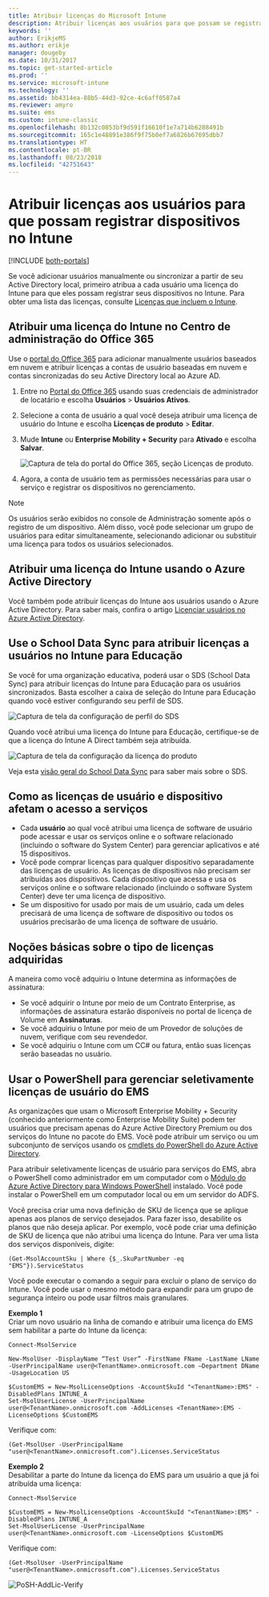 ```yaml
---
title: Atribuir licenças do Microsoft Intune
description: Atribuir licenças aos usuários para que possam se registrar no Intune
keywords: ''
author: ErikjeMS
ms.author: erikje
manager: dougeby
ms.date: 10/31/2017
ms.topic: get-started-article
ms.prod: ''
ms.service: microsoft-intune
ms.technology: ''
ms.assetid: bb4314ea-88b5-44d3-92ce-4c6aff0587a4
ms.reviewer: amyro
ms.suite: ems
ms.custom: intune-classic
ms.openlocfilehash: 8b132c0853bf9d591f16610f1e7a714b6288491b
ms.sourcegitcommit: 165c1e48891e386f9f75b0ef7a6826b67695dbb7
ms.translationtype: HT
ms.contentlocale: pt-BR
ms.lasthandoff: 08/23/2018
ms.locfileid: "42751643"
---
```

# <a name="assign-licenses-to-users-so-they-can-enroll-devices-in-intune"></a>Atribuir licenças aos usuários para que possam registrar dispositivos no Intune

[!INCLUDE [both-portals](./includes/note-for-both-portals.md)]

Se você adicionar usuários manualmente ou sincronizar a partir de seu Active Directory local, primeiro atribua a cada usuário uma licença do Intune para que eles possam registrar seus dispositivos no Intune. Para obter uma lista das licenças, consulte [Licenças que incluem o Intune](licenses.md).

## <a name="assign-an-intune-license-in-the-office-365-admin-center"></a>Atribuir uma licença do Intune no Centro de administração do Office 365

Use o [portal do Office 365](http://go.microsoft.com/fwlink/p/?LinkId=698854) para adicionar manualmente usuários baseados em nuvem e atribuir licenças a contas de usuário baseadas em nuvem e contas sincronizadas do seu Active Directory local ao Azure AD.

1. Entre no [Portal do Office 365](http://go.microsoft.com/fwlink/p/?LinkId=698854) usando suas credenciais de administrador de locatário e escolha **Usuários** > **Usuários Ativos**.

2. Selecione a conta de usuário a qual você deseja atribuir uma licença de usuário do Intune e escolha **Licenças de produto** > **Editar**.

3. Mude **Intune** ou **Enterprise Mobility + Security** para **Ativado** e escolha **Salvar**.

   ![Captura de tela do portal do Office 365, seção Licenças de produto.](./media/office-assign-license.png)

4. Agora, a conta de usuário tem as permissões necessárias para usar o serviço e registrar os dispositivos no gerenciamento.

> [!NOTE]
> Os usuários serão exibidos no console de Administração somente após o registro de um dispositivo. Além disso, você pode selecionar um grupo de usuários para editar simultaneamente, selecionando adicionar ou substituir uma licença para todos os usuários selecionados.

## <a name="assign-an-intune-license-by-using-azure-active-directory"></a>Atribuir uma licença do Intune usando o Azure Active Directory

Você também pode atribuir licenças do Intune aos usuários usando o Azure Active Directory. Para saber mais, confira o artigo [Licenciar usuários no Azure Active Directory](https://docs.microsoft.com/azure/active-directory/active-directory-licensing-group-assignment-azure-portal). 

## <a name="use-school-data-sync-to-assign-licenses-to-users-in-intune-for-education"></a>Use o School Data Sync para atribuir licenças a usuários no Intune para Educação
Se você for uma organização educativa, poderá usar o SDS (School Data Sync) para atribuir licenças do Intune para Educação para os usuários sincronizados. Basta escolher a caixa de seleção do Intune para Educação quando você estiver configurando seu perfil de SDS.  

![Captura de tela da configuração de perfil do SDS](./media/i4e-sds-profile-setup-setting.png)

Quando você atribui uma licença do Intune para Educação, certifique-se de que a licença do Intune A Direct também seja atribuída.

![Captura de tela da configuração da licença do produto](./media/i4e-set-licenses.png)

Veja esta [visão geral do School Data Sync](https://support.office.com/article/Overview-of-School-Data-Sync-and-Classroom-f3d1147b-4ade-4905-8518-508e729f2e91) para saber mais sobre o SDS.

## <a name="how-user-and-device-licenses-affect-access-to-services"></a>Como as licenças de usuário e dispositivo afetam o acesso a serviços
* Cada **usuário** ao qual você atribui uma licença de software de usuário pode acessar e usar os serviços online e o software relacionado (incluindo o software do System Center) para gerenciar aplicativos e até 15 dispositivos.
* Você pode comprar licenças para qualquer dispositivo separadamente das licenças de usuário. As licenças de dispositivos não precisam ser atribuídas aos dispositivos. Cada dispositivo que acessa e usa os serviços online e o software relacionado (incluindo o software System Center) deve ter uma licença de dispositivo.
* Se um dispositivo for usado por mais de um usuário, cada um deles precisará de uma licença de software de dispositivo ou todos os usuários precisarão de uma licença de software de usuário.

## <a name="understanding-the-type-of-licenses-you-have-purchased"></a>Noções básicas sobre o tipo de licenças adquiridas

A maneira como você adquiriu o Intune determina as informações de assinatura:

- Se você adquirir o Intune por meio de um Contrato Enterprise, as informações de assinatura estarão disponíveis no portal de licença de Volume em **Assinaturas**.
- Se você adquiriu o Intune por meio de um Provedor de soluções de nuvem, verifique com seu revendedor.
- Se você adquiriu o Intune com um CC# ou fatura, então suas licenças serão baseadas no usuário.




## <a name="use-powershell-to-selectively-manage-ems-user-licenses"></a>Usar o PowerShell para gerenciar seletivamente licenças de usuário do EMS
As organizações que usam o Microsoft Enterprise Mobility + Security (conhecido anteriormente como Enterprise Mobility Suite) podem ter usuários que precisam apenas do Azure Active Directory Premium ou dos serviços do Intune no pacote do EMS. Você pode atribuir um serviço ou um subconjunto de serviços usando os [cmdlets do PowerShell do Azure Active Directory](https://msdn.microsoft.com/library/jj151815.aspx).

Para atribuir seletivamente licenças de usuário para serviços do EMS, abra o PowerShell como administrador em um computador com o [Módulo do Azure Active Directory para Windows PowerShell](https://msdn.microsoft.com/library/jj151815.aspx#bkmk_installmodule) instalado. Você pode instalar o PowerShell em um computador local ou em um servidor do ADFS.

Você precisa criar uma nova definição de SKU de licença que se aplique apenas aos planos de serviço desejados. Para fazer isso, desabilite os planos que não deseja aplicar. Por exemplo, você pode criar uma definição de SKU de licença que não atribui uma licença do Intune. Para ver uma lista dos serviços disponíveis, digite:

    (Get-MsolAccountSku | Where {$_.SkuPartNumber -eq "EMS"}).ServiceStatus

Você pode executar o comando a seguir para excluir o plano de serviço do Intune. Você pode usar o mesmo método para expandir para um grupo de segurança inteiro ou pode usar filtros mais granulares.

**Exemplo 1**<br>
Criar um novo usuário na linha de comando e atribuir uma licença do EMS sem habilitar a parte do Intune da licença:

    Connect-MsolService

    New-MsolUser -DisplayName “Test User” -FirstName FName -LastName LName -UserPrincipalName user@<TenantName>.onmicrosoft.com –Department DName -UsageLocation US

    $CustomEMS = New-MsolLicenseOptions -AccountSkuId "<TenantName>:EMS" -DisabledPlans INTUNE_A
    Set-MsolUserLicense -UserPrincipalName user@<TenantName>.onmicrosoft.com -AddLicenses <TenantName>:EMS -LicenseOptions $CustomEMS


Verifique com:

    (Get-MsolUser -UserPrincipalName "user@<TenantName>.onmicrosoft.com").Licenses.ServiceStatus

**Exemplo 2**<br>
Desabilitar a parte do Intune da licença do EMS para um usuário a que já foi atribuída uma licença:

    Connect-MsolService

    $CustomEMS = New-MsolLicenseOptions -AccountSkuId "<TenantName>:EMS" -DisabledPlans INTUNE_A
    Set-MsolUserLicense -UserPrincipalName user@<TenantName>.onmicrosoft.com -LicenseOptions $CustomEMS

Verifique com:

    (Get-MsolUser -UserPrincipalName "user@<TenantName>.onmicrosoft.com").Licenses.ServiceStatus

![PoSH-AddLic-Verify](./media/posh-addlic-verify.png)
